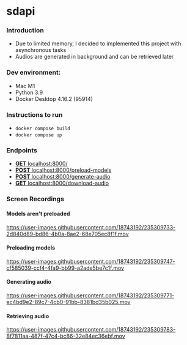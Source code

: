 # sdapi

### Introduction
- Due to limited memory, I decided to implemented this project with asynchronous tasks
- Audios are generated in background and can be retrieved later

### Dev environment:
- Mac M1
- Python 3.9
- Docker Desktop 4.16.2 (95914)


### Instructions to run
- `docker compose build`
- `docker compose up`


### Endpoints
- [**GET** localhost:8000/](localhost:8000/)
- [**POST** localhost:8000/preload-models](localhost:8000/preload-models)
- [**POST** localhost:8000/generate-audio](localhost:8000/generate-audio)
- [**GET** localhost:8000/download-audio](localhost:8000/download-audio)


### Screen Recordings
#### Models aren't preloaded
https://user-images.githubusercontent.com/18743192/235309733-2d840d89-bd86-4b0a-8ae2-68e705ec8f1f.mov

#### Preloading models
https://user-images.githubusercontent.com/18743192/235309747-cf585039-ccf4-4fa9-bb99-a2ade5be7c1f.mov

#### Generating audio
https://user-images.githubusercontent.com/18743192/235309771-ec4bd9e2-89c7-4cb0-91bb-8381bd35b025.mov

#### Retrieving audio
https://user-images.githubusercontent.com/18743192/235309783-8f7811aa-487f-47c4-bc86-32e84ec36ebf.mov

